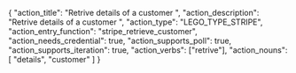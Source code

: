 {
"action_title": "Retrive details of a customer ",
"action_description": "Retrive details of a customer ",
"action_type": "LEGO_TYPE_STRIPE",
"action_entry_function": "stripe_retrieve_customer",
"action_needs_credential": true,
"action_supports_poll": true,
"action_supports_iteration": true,
"action_verbs": ["retrive"],
"action_nouns": [
"details",
"customer"
]
}
